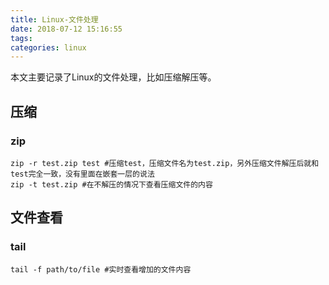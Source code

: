 ```yaml
---
title: Linux-文件处理
date: 2018-07-12 15:16:55
tags:
categories: linux
---
```


本文主要记录了Linux的文件处理，比如压缩解压等。

<!--more-->

## 压缩

### zip

```
zip -r test.zip test #压缩test，压缩文件名为test.zip，另外压缩文件解压后就和test完全一致，没有里面在嵌套一层的说法
zip -t test.zip #在不解压的情况下查看压缩文件的内容
```

## 文件查看

### tail

```
tail -f path/to/file #实时查看增加的文件内容
```
